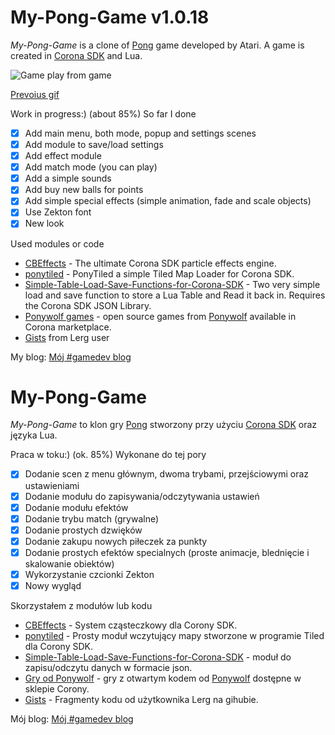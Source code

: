 # My-Pong-Game v1.0.18

*My-Pong-Game* is a clone of [Pong](https://en.wikipedia.org/wiki/Pong) game developed by Atari. A game is created in [Corona SDK](https://coronalabs.com/corona-sdk/) and Lua. 

![Game play from game](http://i.imgur.com/5mzGbeF.gif)

[Prevoius gif](http://i.imgur.com/Qxq3Y0c.gif)

Work in progress:) (about 85%) So far I done

- [x] Add main menu, both mode, popup and settings scenes
- [x] Add module to save/load settings
- [x] Add effect module
- [x] Add match mode (you can play)
- [x] Add a simple sounds
- [x] Add buy new balls for points
- [x] Add simple special effects (simple animation, fade and scale objects)
- [x] Use Zekton font
- [x] New look

Used modules or code

* [CBEffects](https://github.com/ldurniat/CBEffects) - The ultimate Corona SDK particle effects engine.
* [ponytiled](https://github.com/ponywolf/ponytiled) - PonyTiled a simple Tiled Map Loader for Corona SDK.
* [Simple-Table-Load-Save-Functions-for-Corona-SDK](https://github.com/robmiracle/Simple-Table-Load-Save-Functions-for-Corona-SDK) - Two very simple load and save function to store a Lua Table and Read it back in. Requires the Corona SDK JSON Library.
* [Ponywolf games](https://marketplace.coronalabs.com/vendor/b244ad3e-52d1-48da-9756-ad936eab1ee7) - open source games from [Ponywolf](http://ponywolf.com) available in Corona marketplace.
* [Gists](https://gist.github.com/Lerg) from Lerg user

My blog: [Mój #gamedev blog](https://ldurniat.wordpress.com)

# My-Pong-Game 

*My-Pong-Game* to klon gry [Pong](https://pl.wikipedia.org/wiki/Pong) stworzony przy użyciu [Corona SDK](https://coronalabs.com/corona-sdk/) oraz języka Lua.

Praca w toku:) (ok. 85%) Wykonane do tej pory

- [x] Dodanie scen z menu głównym, dwoma trybami, przejściowymi oraz ustawieniami
- [x] Dodanie modułu do zapisywania/odczytywania ustawień
- [x] Dodanie modułu efektów
- [x] Dodanie trybu match (grywalne)
- [x] Dodanie prostych dzwięków
- [x] Dodanie zakupu nowych piłeczek za punkty
- [x] Dodanie prostych efektów specialnych (proste animacje, blednięcie i skalowanie obiektów)
- [x] Wykorzystanie czcionki Zekton
- [x] Nowy wygląd

Skorzystałem z modułów lub kodu

* [CBEffects](https://github.com/ldurniat/CBEffects) - System cząsteczkowy dla Corony SDK. 
* [ponytiled](https://github.com/ponywolf/ponytiled) - Prosty moduł wczytujący mapy stworzone w programie Tiled dla Corony SDK.
* [Simple-Table-Load-Save-Functions-for-Corona-SDK](https://github.com/robmiracle/Simple-Table-Load-Save-Functions-for-Corona-SDK) - moduł do zapisu/odczytu danych w formacie json.
* [Gry od Ponywolf](https://marketplace.coronalabs.com/vendor/b244ad3e-52d1-48da-9756-ad936eab1ee7) - gry z otwartym kodem od [Ponywolf](http://ponywolf.com) dostępne w sklepie Corony. 
* [Gists](https://gist.github.com/Lerg) - Fragmenty kodu od użytkownika Lerg na gihubie.

Mój blog: [Mój #gamedev blog](https://ldurniat.wordpress.com)